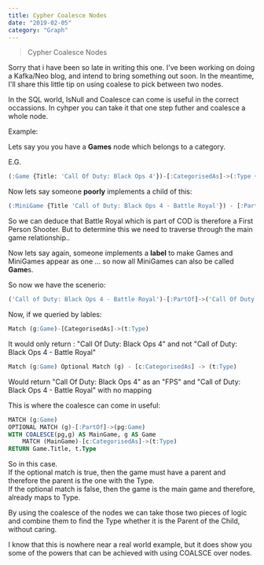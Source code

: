 ```yaml
---
title: Cypher Coalesce Nodes
date: "2019-02-05"
category: "Graph"
---
```


> Cypher Coalesce Nodes

Sorry that i have been so late in writing this one.  I've been working on doing a Kafka/Neo blog, and intend to bring something out soon.  In the meantime, I'll share this little tip on using coalese to pick between two nodes.

In the SQL world, IsNull and Coalesce can come is useful in the correct occassions.  In cyhper you can take it that one step futher and coalesce a whole node.

Example:

Lets say you you have a __Games__ node which belongs to a category.

E.G. 
```sql
(:Game {Title: 'Call Of Duty: Black Ops 4'})-[:CategorisedAs]->(:Type {Type: 'FPS'})
```
Now lets say someone **poorly** implements a child of this:
```sql
(:MiniGame {Title 'Call of Duty: Black Ops 4 - Battle Royal'}) - [:PartOf] -> (:Game {Title: 'Call Of Duty: Black Ops 4'})
```

So we can deduce that Battle Royal which is part of COD is therefore a First Person Shooter.  But to determine this we need to traverse through the main game relationship..

Now lets say again, someone implements a __label__ to make Games and MiniGames appear as one ... so now all MiniGames can also be called **Game**s.

So now we have the scenerio:
```sql
('Call of Duty: Black Ops 4 - Battle Royal')-[:PartOf]->('Call Of Duty: Black Ops 4')-[CategorisedAs]->(FPS)
```

Now, if we queried by lables:
```sql
Match (g:Game)-[CategorisedAs]->(t:Type)
```
It would only return : "Call Of Duty: Black Ops 4" and not "Call of Duty: Black Ops 4 - Battle Royal"

```sql
Match (g:Game) Optional Match (g) - [c:CategorisedAs] -> (t:Type)
```
Would return "Call Of Duty: Black Ops 4" as an "FPS" and "Call of Duty: Black Ops 4 - Battle Royal" with no mapping

This is where the coalesce can come in useful:

```sql
MATCH (g:Game)
OPTIONAL MATCH (g)-[:PartOf]->(pg:Game)
WITH COALESCE(pg,g) AS MainGame, g AS Game
    MATCH (MainGame)-[c:CategorisedAs]->(t:Type)
RETURN Game.Title, t.Type
```

So in this case.<br>
If the optional match is true, then the game must have a parent and therefore the parent is the one with the Type.<br>
If the optional match is false, then the game is the main game and therefore, already maps to Type.

By using the coalesce of the nodes we can take those two pieces of logic and combine them to find the Type whether it is the Parent of the Child, without caring.

I know that this is nowhere near a real world example, but it does show you some of the powers that can be achieved with using COALSCE over nodes.
